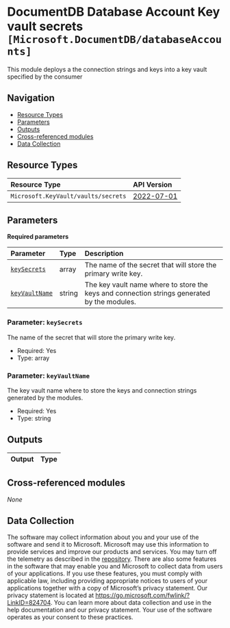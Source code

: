 # DocumentDB Database Account Key vault secrets `[Microsoft.DocumentDB/databaseAccounts]`

This module deploys a the connection strings and keys into a key vault specified by the consumer

## Navigation

- [Resource Types](#Resource-Types)
- [Parameters](#Parameters)
- [Outputs](#Outputs)
- [Cross-referenced modules](#Cross-referenced-modules)
- [Data Collection](#Data-Collection)

## Resource Types

| Resource Type | API Version |
| :-- | :-- |
| `Microsoft.KeyVault/vaults/secrets` | [2022-07-01](https://learn.microsoft.com/en-us/azure/templates/Microsoft.KeyVault/2022-07-01/vaults/secrets) |

## Parameters

**Required parameters**

| Parameter | Type | Description |
| :-- | :-- | :-- |
| [`keySecrets`](#parameter-keysecrets) | array | The name of the secret that will store the primary write key. |
| [`keyVaultName`](#parameter-keyvaultname) | string | The key vault name where to store the keys and connection strings generated by the modules. |

### Parameter: `keySecrets`

The name of the secret that will store the primary write key.

- Required: Yes
- Type: array

### Parameter: `keyVaultName`

The key vault name where to store the keys and connection strings generated by the modules.

- Required: Yes
- Type: string


## Outputs

| Output | Type |
| :-- | :-- |

## Cross-referenced modules

_None_

## Data Collection

The software may collect information about you and your use of the software and send it to Microsoft. Microsoft may use this information to provide services and improve our products and services. You may turn off the telemetry as described in the [repository](https://aka.ms/avm/telemetry). There are also some features in the software that may enable you and Microsoft to collect data from users of your applications. If you use these features, you must comply with applicable law, including providing appropriate notices to users of your applications together with a copy of Microsoft’s privacy statement. Our privacy statement is located at <https://go.microsoft.com/fwlink/?LinkID=824704>. You can learn more about data collection and use in the help documentation and our privacy statement. Your use of the software operates as your consent to these practices.
